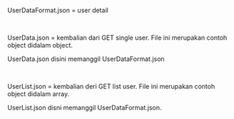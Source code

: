 UserDataFormat.json =  user detail

<br/>

UserData.json = kembalian dari GET single user. File ini merupakan contoh object didalam object.

UserData.json disini memanggil UserDataFormat.json

<br/>

UserList.json = kembalian deri GET list user. File ini merupakan contoh object didalam array.

UserList.json disni memanggil UserDataFormat.json.
